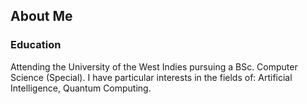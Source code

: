 ## About Me

### Education

Attending the University of the West Indies pursuing a BSc. Computer Science (Special). I have particular interests in the fields of: Artificial Intelligence, Quantum Computing.